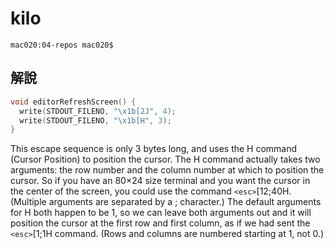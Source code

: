 # kilo

```
mac020:04-repos mac020$ 
```

## 解說

```cpp
void editorRefreshScreen() {
  write(STDOUT_FILENO, "\x1b[2J", 4);
  write(STDOUT_FILENO, "\x1b[H", 3);
}
```

This escape sequence is only 3 bytes long, and uses the H command (Cursor Position) to position the cursor. The H command actually takes two arguments: the row number and the column number at which to position the cursor. So if you have an 80×24 size terminal and you want the cursor in the center of the screen, you could use the command `<esc>`[12;40H. (Multiple arguments are separated by a ; character.) The default arguments for H both happen to be 1, so we can leave both arguments out and it will position the cursor at the first row and first column, as if we had sent the `<esc>`[1;1H command. (Rows and columns are numbered starting at 1, not 0.)
